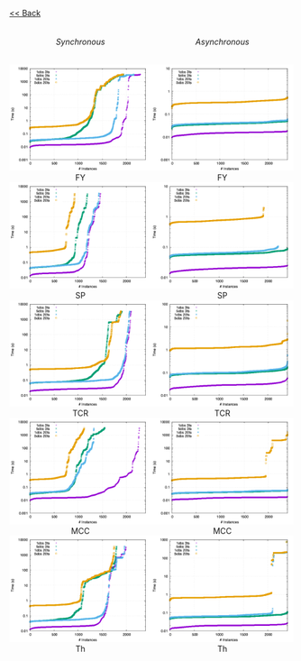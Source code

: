 [<< Back](validation)


<div class="inner" style="display:flex">
    <div class="inner" style="width:50%;float:left;text-align:center">
        <h6>Synchronous</h6>
        <div class="inner">
        <img style="max-width:100%" src="images/FY-s.png" alt="FY - Synchronous"/>
        FY
        </div>
        <div class="inner">
        <img style="max-width:100%" src="images/SP-s.png" alt="SP - Synchronous"/>
        SP
        </div>
        <div class="inner">
        <img style="max-width:100%" src="images/TCR-s.png" alt="TCR - Synchronous"/>
        TCR
        </div>
        <div class="inner">
        <img style="max-width:100%" src="images/MCC-s.png" alt="MCC - Synchronous"/>
        MCC
        </div>
        <div class="inner">
        <img style="max-width:100%" src="images/th-s.png" alt="Th - Synchronous"/>
        Th
        </div>
    </div>
    <div class="inner" style="width:50%;float:right;text-align:center">
        <h6>Asynchronous</h6>
        <div class="inner">
        <img style="max-width:100%" src="images/FY-a.png" alt="FY - Asynchronous"/>
        FY
        </div>
        <div class="inner">
        <img style="max-width:100%" src="images/SP-a.png" alt="SP - Asynchronous"/>
        SP
        </div>
        <div class="inner">
        <img style="max-width:100%" src="images/TCR-a.png" alt="TCR - Asynchronous"/>
        TCR
        </div>
        <div class="inner">
        <img style="max-width:100%" src="images/MCC-a.png" alt="MCC - Asynchronous"/>
        MCC
        </div>
        <div class="inner">
        <img style="max-width:100%" src="images/th-a.png" alt="Th - Asynchronous"/>
        Th
        </div>
    </div>
</div>
